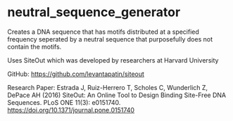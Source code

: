 # neutral_sequence_generator
Creates a DNA sequence that has motifs distributed at a specified frequency seperated by a neutral sequence that purposefully does not contain the motifs.

Uses SiteOut which was developed by researchers at Harvard University

GitHub:
https://github.com/levantapatin/siteout

Research Paper:
Estrada J, Ruiz-Herrero T, Scholes C, Wunderlich Z, DePace AH (2016)
SiteOut: An Online Tool to Design Binding Site-Free DNA Sequences.
PLoS ONE 11(3): e0151740. https://doi.org/10.1371/journal.pone.0151740
